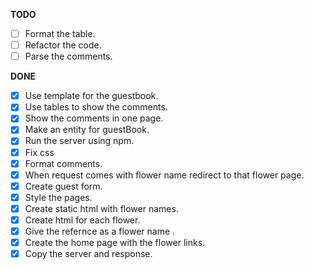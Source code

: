 **TODO**

- [ ] Format the table.
- [ ] Refactor the code.
- [ ] Parse the comments.

**DONE**

- [x] Use template for the guestbook.
- [x] Use tables to show the comments.
- [x] Show the comments in one page.
- [x] Make an entity for guestBook.
- [x] Run the server using npm.
- [x] Fix css
- [x] Format comments.
- [x] When request comes with flower name redirect to that flower page.
- [x] Create guest form.
- [x] Style the pages.
- [x] Create static html with flower names.
- [x] Create html for each flower.
- [x] Give the refernce as a flower name .
- [x] Create the home page with the flower links.
- [x] Copy the server and response.
